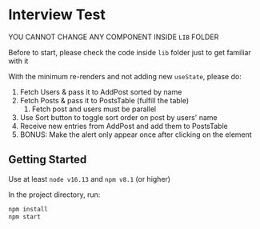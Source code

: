 # Interview Test

YOU CANNOT CHANGE ANY COMPONENT INSIDE `LIB` FOLDER

Before to start, please check the code inside `lib` folder just to get familiar with it

With the minimum re-renders and not adding new `useState`, please do:
1. Fetch Users & pass it to AddPost sorted by name
2. Fetch Posts & pass it to PostsTable (fulfill the table)
   1. Fetch post and users must be parallel
3. Use Sort button to toggle sort order on post by users' name
4. Receive new entries from AddPost and add them to PostsTable
5. BONUS: Make the alert only appear once after clicking on the element

## Getting Started
Use at least `node v16.13` and `npm v8.1` (or higher)

In the project directory, run:

```bash
npm install
npm start
```
